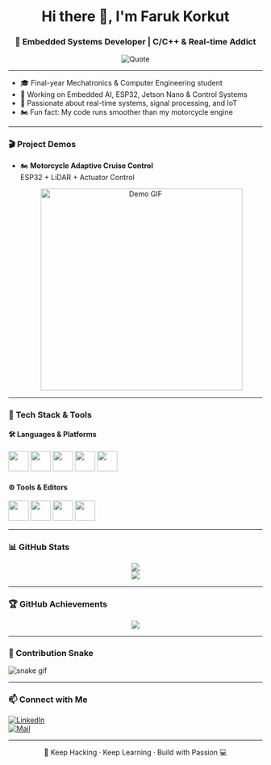 <h1 align="center">Hi there 👋, I'm Faruk Korkut</h1>
<h3 align="center">🔧 Embedded Systems Developer | C/C++ & Real-time Addict</h3>

<p align="center">
  <img src="https://readme-quote.vercel.app/api" alt="Quote" />
</p>

---

- 🎓 Final-year Mechatronics & Computer Engineering student  
- 💼 Working on Embedded AI, ESP32, Jetson Nano & Control Systems  
- 🧠 Passionate about real-time systems, signal processing, and IoT  
- 🏍️ Fun fact: My code runs smoother than my motorcycle engine  

---

### 🎬 Project Demos

- 🏍️ **Motorcycle Adaptive Cruise Control**  
  ESP32 + LiDAR + Actuator Control  
  <p align="center">
  <img src="https://media.giphy.com/media/3ohzdYJK1wAdPWVk88/giphy.gif" width="400" alt="Demo GIF"/>
  </p>

---

### 🧰 Tech Stack & Tools

#### 🛠️ Languages & Platforms
<p>
  <img src="https://cdn.jsdelivr.net/gh/devicons/devicon/icons/c/c-original.svg" width="40"/>
  <img src="https://cdn.jsdelivr.net/gh/devicons/devicon/icons/cplusplus/cplusplus-original.svg" width="40"/>
  <img src="https://cdn.jsdelivr.net/gh/devicons/devicon/icons/python/python-original.svg" width="40"/>
  <img src="https://cdn.jsdelivr.net/gh/devicons/devicon/icons/arduino/arduino-original.svg" width="40"/>
  <img src="https://cdn.jsdelivr.net/gh/devicons/devicon/icons/raspberrypi/raspberrypi-original.svg" width="40"/>
</p>

#### ⚙️ Tools & Editors
<p>
  <img src="https://cdn.jsdelivr.net/gh/devicons/devicon/icons/vscode/vscode-original.svg" width="40"/>
  <img src="https://cdn.jsdelivr.net/gh/devicons/devicon/icons/github/github-original.svg" width="40"/>
  <img src="https://cdn.jsdelivr.net/gh/devicons/devicon/icons/git/git-original.svg" width="40"/>
  <img src="https://cdn.jsdelivr.net/gh/devicons/devicon/icons/linux/linux-original.svg" width="40"/>
</p>

---

### 📊 GitHub Stats

<p align="center">
  <img src="https://github-readme-stats.vercel.app/api?username=farukkorkut1&theme=tokyonight&show_icons=true" />
  <br />
  <img src="https://github-readme-stats.vercel.app/api/top-langs/?username=farukkorkut1&layout=compact&theme=tokyonight" />
</p>

---
### 🏆 GitHub Achievements

<p align="center">
  <img src="https://github-profile-trophy.vercel.app/?username=farukkorkut1&theme=algolia&no-bg=true&margin-w=15"/>
</p>

---

### 🐍 Contribution Snake

![snake gif](https://github.com/farukkorkut1/farukkorkut1/blob/output/github-contribution-grid-snake.svg)

---

### 📫 Connect with Me

[![LinkedIn](https://img.shields.io/badge/LinkedIn-blue?logo=linkedin)](https://linkedin.com/in/faruk-korkut)  
[![Mail](https://img.shields.io/badge/E--Mail-red?logo=gmail)](mailto:faruk@example.com)

---

<p align="center">
  🚀 Keep Hacking · Keep Learning · Build with Passion 💻
</p>
